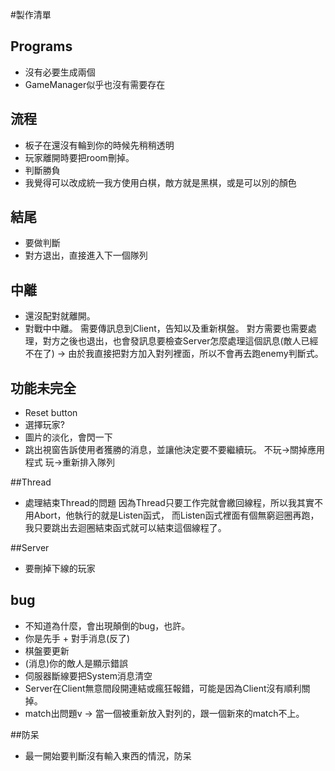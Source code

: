 #製作清單

## Programs
- 沒有必要生成兩個
- GameManager似乎也沒有需要存在
## 流程
- 板子在還沒有輪到你的時候先稍稍透明
- 玩家離開時要把room刪掉。
- 判斷勝負
- 我覺得可以改成統一我方使用白棋，敵方就是黑棋，或是可以別的顏色

## 結尾
- 要做判斷
- 對方退出，直接進入下一個隊列

## 中離
- 還沒配對就離開。
- 對戰中中離。
需要傳訊息到Client，告知以及重新棋盤。
對方需要也需要處理，對方之後也退出，也會發訊息要檢查Server怎麼處理這個訊息(敵人已經不在了)
-> 由於我直接把對方加入對列裡面，所以不會再去跑enemy判斷式。
## 功能未完全
- Reset button
- 選擇玩家?
- 圖片的淡化，會閃一下
- 跳出視窗告訴使用者獲勝的消息，並讓他決定要不要繼續玩。
不玩->關掉應用程式
玩->重新排入隊列

##Thread
- 處理結束Thread的問題
因為Thread只要工作完就會繳回線程，所以我其實不用Abort，他執行的就是Listen函式，
而Listen函式裡面有個無窮迴圈再跑，我只要跳出去迴圈結束函式就可以結束這個線程了。

##Server
- 要刪掉下線的玩家

## bug
- 不知道為什麼，會出現顛倒的bug，也許。
- 你是先手 + 對手消息(反了)
- 棋盤要更新
- (消息)你的敵人是顯示錯誤
- 伺服器斷線要把System消息清空
- Server在Client無意間段開連結或瘋狂報錯，可能是因為Client沒有順利關掉。
- match出問題v -> 當一個被重新放入對列的，跟一個新來的match不上。

##防呆
- 最一開始要判斷沒有輸入東西的情況，防呆